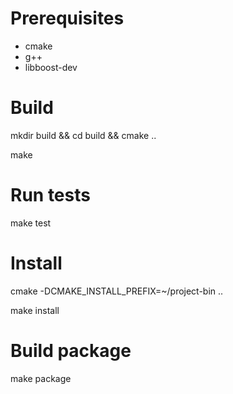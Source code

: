 # Prerequisites
* cmake
* g++
* libboost-dev

# Build
mkdir build && cd build && cmake ..

make

# Run tests
make test

# Install
cmake -DCMAKE_INSTALL_PREFIX=~/project-bin ..

make install

# Build package
make package
